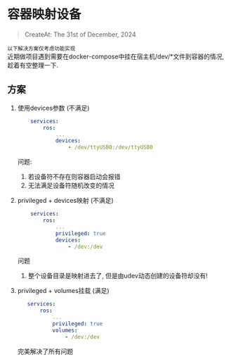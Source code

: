# 容器映射设备
> CreateAt: The 31st of December, 2024

`以下解决方案仅考虑功能实现`  
近期做项目遇到需要在docker-compose中挂在宿主机/dev/*文件到容器的情况, 趁着有空整理一下.

## 方案
1.  使用devices参数 (不满足)
    ```yaml
        services:
            ros:
                ...
                devices:
                    - /dev/ttyUSB0:/dev/ttyUSB0
    ```
    问题:
    1.  若设备符不存在则容器启动会报错
    2.  无法满足设备符随机改变的情况

2. privileged + devices映射 (不满足)
    ```yaml
        services:
            ros:
                ...
                privileged: true
                devices:
                    - /dev:/dev
    ```
    问题
    1.  整个设备目录是映射进去了, 但是由udev动态创建的设备符却没有!
3.  privileged + volumes挂载 (满足)
     ```yaml
        services:
            ros:
                ...
                privileged: true
                volumes:
                    - /dev:/dev
    ```
    完美解决了所有问题